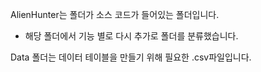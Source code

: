 AlienHunter는 폴더가 소스 코드가 들어있는 폴더입니다.
  - 해당 폴더에서 기능 별로 다시 추가로 폴더를 분류했습니다.

Data 폴더는 데이터 테이블을 만들기 위해 필요한 .csv파일입니다.
